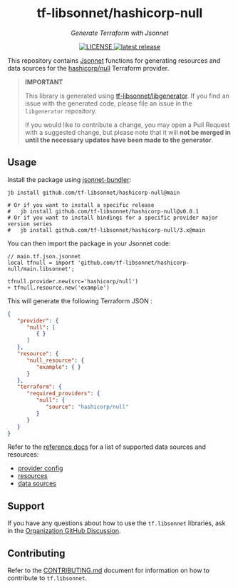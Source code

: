<h1 align="center">tf-libsonnet/hashicorp-null</h1>

<p align="center">
  <em>Generate Terraform with Jsonnet</em>
</p>

<p align="center">
  <a href="https://github.com/tf-libsonnet/hashicorp-null/blob/main/LICENSE">
    <img alt="LICENSE" src="https://img.shields.io/github/license/tf-libsonnet/hashicorp-null?style=for-the-badge">
  </a>
  <a href="https://github.com/tf-libsonnet/hashicorp-null/releases/latest">
    <img alt="latest release" src="https://img.shields.io/github/v/release/tf-libsonnet/hashicorp-null?style=for-the-badge">
  </a>
</p>

This repository contains [Jsonnet](https://jsonnet.org/) functions for generating resources and data sources for the
[hashicorp/null](https://registry.terraform.io/providers/hashicorp/null) Terraform provider.

> **IMPORTANT**
>
> This library is generated using [tf-libsonnet/libgenerator](https://github.com/tf-libsonnet/libgenerator). If you find
> an issue with the generated code, please file an issue in the `libgenerator` repository.
>
> If you would like to contribute a change, you may open a Pull Request with a suggested change, but please note that it
> will **not be merged in until the necessary updates have been made to the generator**.

## Usage

Install the package using [jsonnet-bundler](https://github.com/jsonnet-bundler/jsonnet-bundler):

```
jb install github.com/tf-libsonnet/hashicorp-null@main

# Or if you want to install a specific release
#   jb install github.com/tf-libsonnet/hashicorp-null@v0.0.1
# Or if you want to install bindings for a specific provider major version series
#   jb install github.com/tf-libsonnet/hashicorp-null/3.x@main
```

You can then import the package in your Jsonnet code:

```jsonnet
// main.tf.json.jsonnet
local tfnull = import 'github.com/tf-libsonnet/hashicorp-null/main.libsonnet';

tfnull.provider.new(src='hashicorp/null')
+ tfnull.resource.new('example')
```

This will generate the following Terraform JSON :

```json
{
   "provider": {
      "null": [
         { }
      ]
   },
   "resource": {
      "null_resource": {
         "example": { }
      }
   },
   "terraform": {
      "required_providers": {
         "null": {
            "source": "hashicorp/null"
         }
      }
   }
}
```

Refer to the [reference docs](/docs/3.x/README.md) for a list of supported data sources and resources:

- [provider config](/docs/3.x/provider.md)
- [resources](/docs/3.x/README.md)
- [data sources](/docs/3.x/data/index.md)


## Support

If you have any questions about how to use the `tf.libsonnet` libraries, ask in the [Organization GitHub
Discussion](https://github.com/orgs/tf-libsonnet/discussions).


## Contributing

Refer to the [CONTRIBUTING.md](/CONTRIBUTING.md) document for information on how to contribute to `tf.libsonnet`.
